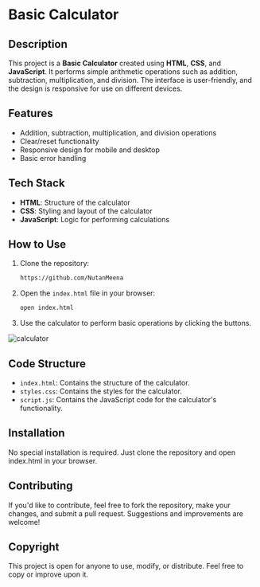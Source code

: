 # Basic Calculator

## Description

This project is a **Basic Calculator** created using **HTML**, **CSS**, and **JavaScript**. It performs simple arithmetic operations such as addition, subtraction, multiplication, and division. The interface is user-friendly, and the design is responsive for use on different devices.

## Features

- Addition, subtraction, multiplication, and division operations
- Clear/reset functionality
- Responsive design for mobile and desktop
- Basic error handling

## Tech Stack

- **HTML**: Structure of the calculator
- **CSS**: Styling and layout of the calculator
- **JavaScript**: Logic for performing calculations

## How to Use

1. Clone the repository:
    ```bash
    https://github.com/NutanMeena
    ```
   
2. Open the `index.html` file in your browser:
    ```bash
    open index.html
    ```

3. Use the calculator to perform basic operations by clicking the buttons.

![calculator](https://github.com/user-attachments/assets/4676e3ff-04e0-4c31-b7d5-200774ed7cbd)

## Code Structure

- `index.html`: Contains the structure of the calculator.
- `styles.css`: Contains the styles for the calculator.
- `script.js`: Contains the JavaScript code for the calculator's functionality.

## Installation
No special installation is required. Just clone the repository and open index.html in your browser.

## Contributing
If you'd like to contribute, feel free to fork the repository, make your changes, and submit a pull request. Suggestions and improvements are welcome!

## Copyright
This project is open for anyone to use, modify, or distribute. Feel free to copy or improve upon it.
